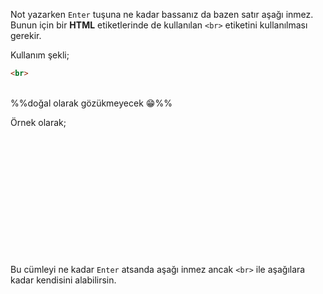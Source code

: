 Not yazarken `Enter` tuşuna ne kadar bassanız da bazen satır aşağı inmez. Bunun için bir **HTML** etiketlerinde de kullanılan `<br>` etiketini kullanılması gerekir.

Kullanım şekli;
```md
<br>
```

<br> %%doğal olarak gözükmeyecek 😁%%

Örnek olarak;








<br><br><br><br><br><br><br><br><br><br><br><br>Bu cümleyi ne kadar `Enter` atsanda aşağı inmez ancak `<br>` ile aşağılara kadar kendisini alabilirsin.
